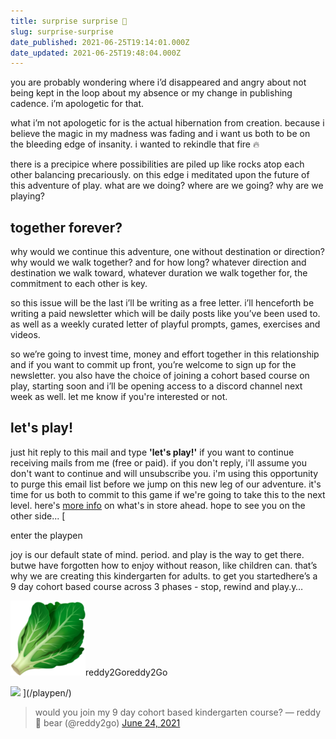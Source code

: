 ```yaml
---
title: surprise surprise 🎁
slug: surprise-surprise
date_published: 2021-06-25T19:14:01.000Z
date_updated: 2021-06-25T19:48:04.000Z
---
```


you are probably wondering where i’d disappeared and angry about not being kept in the loop about my absence or my change in publishing cadence. i’m apologetic for that. 

what i’m not apologetic for is the actual hibernation from creation. because i believe the magic in my madness was fading and i want us both to be on the bleeding edge of insanity. i wanted to rekindle that fire 🔥 

there is a precipice where possibilities are piled up like rocks atop each other balancing precariously. on this edge i meditated upon the future of this adventure of play. what are we doing? where are we going? why are we playing?

## together forever?

why would we continue this adventure, one without destination or direction? why would we walk together? and for how long? whatever direction and destination we walk toward, whatever duration we walk together for, the commitment to each other is key.

so this issue will be the last i’ll be writing as a free letter. i’ll henceforth be writing a paid newsletter which will be daily posts like you’ve been used to. as well as a weekly curated letter of playful prompts, games, exercises and videos.

so we’re going to invest time, money and effort together in this relationship and if you want to commit up front, you’re welcome to sign up for the newsletter. you also have the choice of joining a cohort based course on play, starting soon and i’ll be opening access to a discord channel next week as well. let me know if you're interested or not.

## let's play!

just hit reply to this mail and type **'let's play!'** if you want to continue receiving mails from me (free or paid). if you don't reply, i'll assume you don't want to continue and will unsubscribe you. i'm using this opportunity to purge this email list before we jump on this new leg of our adventure. it's time for us both to commit to this game if we're going to take this to the next level. here's [more info](/playpen) on what's in store ahead. hope to see you on the other side...
[

enter the playpen

joy is our default state of mind. period. and play is the way to get there. butwe have forgotten how to enjoy without reason, like children can. that’s why we are creating this kindergarten for adults. to get you startedhere’s a 9 day cohort based course across 3 phases - stop, rewind and play.y…

![](/favicon.png)reddy2Goreddy2Go

![](/assets/images/IMG_1427-2.jpg)
](/playpen/)
> would you join my 9 day cohort based kindergarten course?
> &mdash; reddy 🧸 bear (@reddy2go) [June 24, 2021](https://twitter.com/reddy2go/status/1408093947050610691?ref_src=twsrc%5Etfw)
